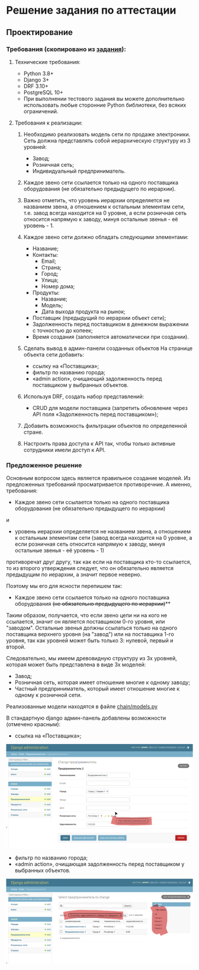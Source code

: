
# Решение задания по аттестации

## Проектирование

### Требования (скопировано из [задания](https://my.sky.pro/student-cabinet/stream-module/15772/attestation/materials)):
1. Технические требования:
    - Python 3.8+
    - Django 3+
    - DRF 3.10+
    - PostgreSQL 10+
    - При выполнении тестового задания вы можете дополнительно использовать любые сторонние
      Python библиотеки, без всяких ограничений.

1. Требования к реализации:
    1. Необходимо реализовать модель сети по продаже электроники.
       Сеть должна представлять собой иерархическую структуру из 3 уровней:
       - Завод;
       - Розничная сеть;
       - Индивидуальный предприниматель.
    1. Каждое звено сети ссылается только на одного поставщика оборудования
       (не обязательно предыдущего по иерархии).
    1. Важно отметить, что уровень иерархии определяется не названием звена,
       а отношением к остальным элементам сети, т.е. завод всегда находится на 0 уровне,
       а если розничная сеть относится напрямую к заводу, минуя остальные звенья - её уровень - 1.
    1. Каждое звено сети должно обладать следующими элементами:
       - Название;
       - Контакты:
         - Email;
         - Страна;
         - Город;
         - Улица;
         - Номер дома;
       - Продукты:
         - Название;
         - Модель;
         - Дата выхода продукта на рынок;
       - Поставщик (предыдущий по иерархии объект сети);
       - Задолженность перед поставщиком в денежном выражении с точностью до копеек;
       - Время создания (заполняется автоматически при создании). 

    1. Сделать вывод в админ-панели созданных объектов
       На странице объекта сети добавить:
       - ссылку на «Поставщика»;
       - фильтр по названию города;
       - «admin action», очищающий задолженность перед поставщиком у выбранных объектов.

    1. Используя DRF, создать набор представлений:
       - CRUD для модели поставщика (запретить обновление через API поля
         «Задолженность перед поставщиком»);

    1. Добавить возможность фильтрации объектов по определенной стране.
    1. Настроить права доступа к API так, чтобы только активные сотрудники имели доступ к API.
   
### Предложенное решение

Основным вопросом здесь является правильное создание моделей.
Из предложенных требований просматривается противоречние. А именно, требования:

  - Каждое звено сети ссылается только на одного поставщика оборудования
    (не обязательно предыдущего по иерархии)

и

  - уровень иерархии определяется не названием звена,
    а отношением к остальным элементам сети
    (завод всегда находится на 0 уровне,
    а если розничная сеть относится напрямую к заводу,
    минуя остальные звенья - её уровень - 1)

противоречат друг другу, так как если на поставщика кто-то ссылается,
то из второго утверждения следует, что он обязательно является предыдущим по иерархии,
а значит первое неверно.
 
Поэтому мы его для ясности перепишем так: 
  - Каждое звено сети ссылается только на одного поставщика оборудования
    ~~(не обязательно предыдущего по иерархии)~~**

Таким образом, получается, что если звено цепи ни на кого не ссылается, значит он является
поставщиком 0-го уровня, или "заводом". Остальные звенья должны ссылаться только на одного
поставщика верхнего уровня (на "завод") или на поставщика 1-го уровня,
так как уровней может быть только 3: нулевой, первый и второй.

Следовательно, мы имеем древовидную структуру из 3х уровней, которая может быть представлена в
виде 3х моделей:
  - Завод;
  - Розничная сеть, которая имеет отношение многие к одному заводу;
  - Частный предприниматель, который имеет отношение многие к одному к розничной сети.

Реализованные модели находятся в файле [chain/models.py](chain/models.py)

В стандартную django админ-панель добавлены возможности (отмечено красным):

  - ссылка на «Поставщика»;

![](pics/PIC002.png)

  - фильтр по названию города;
  - «admin action», очищающая задолженность перед поставщиком у выбранных объектов.

![](pics/PIC001.png)


   
